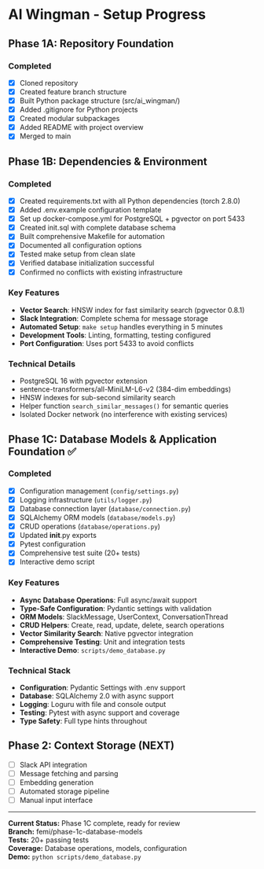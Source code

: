 # AI Wingman - Setup Progress

## Phase 1A: Repository Foundation

### Completed
- [x] Cloned repository
- [x] Created feature branch structure
- [x] Built Python package structure (src/ai_wingman/)
- [x] Added .gitignore for Python projects
- [x] Created modular subpackages
- [x] Added README with project overview
- [x] Merged to main

## Phase 1B: Dependencies & Environment

### Completed
- [x] Created requirements.txt with all Python dependencies (torch 2.8.0)
- [x] Added .env.example configuration template
- [x] Set up docker-compose.yml for PostgreSQL + pgvector on port 5433
- [x] Created init.sql with complete database schema
- [x] Built comprehensive Makefile for automation
- [x] Documented all configuration options
- [x] Tested make setup from clean slate
- [x] Verified database initialization successful
- [x] Confirmed no conflicts with existing infrastructure

### Key Features
- **Vector Search**: HNSW index for fast similarity search (pgvector 0.8.1)
- **Slack Integration**: Complete schema for message storage
- **Automated Setup**: `make setup` handles everything in 5 minutes
- **Development Tools**: Linting, formatting, testing configured
- **Port Configuration**: Uses port 5433 to avoid conflicts

### Technical Details
- PostgreSQL 16 with pgvector extension
- sentence-transformers/all-MiniLM-L6-v2 (384-dim embeddings)
- HNSW indexes for sub-second similarity search
- Helper function `search_similar_messages()` for semantic queries
- Isolated Docker network (no interference with existing services)

## Phase 1C: Database Models & Application Foundation ✅

### Completed
- [x] Configuration management (`config/settings.py`)
- [x] Logging infrastructure (`utils/logger.py`)
- [x] Database connection layer (`database/connection.py`)
- [x] SQLAlchemy ORM models (`database/models.py`)
- [x] CRUD operations (`database/operations.py`)
- [x] Updated __init__.py exports
- [x] Pytest configuration
- [x] Comprehensive test suite (20+ tests)
- [x] Interactive demo script

### Key Features
- **Async Database Operations**: Full async/await support
- **Type-Safe Configuration**: Pydantic settings with validation
- **ORM Models**: SlackMessage, UserContext, ConversationThread
- **CRUD Helpers**: Create, read, update, delete, search operations
- **Vector Similarity Search**: Native pgvector integration
- **Comprehensive Testing**: Unit and integration tests
- **Interactive Demo**: `scripts/demo_database.py`

### Technical Stack
- **Configuration**: Pydantic Settings with .env support
- **Database**: SQLAlchemy 2.0 with async support
- **Logging**: Loguru with file and console output
- **Testing**: Pytest with async support and coverage
- **Type Safety**: Full type hints throughout

## Phase 2: Context Storage (NEXT)
- [ ] Slack API integration
- [ ] Message fetching and parsing
- [ ] Embedding generation
- [ ] Automated storage pipeline
- [ ] Manual input interface

---

**Current Status:** Phase 1C complete, ready for review  
**Branch:** femi/phase-1c-database-models  
**Tests:** 20+ passing tests  
**Coverage:** Database operations, models, configuration  
**Demo:** `python scripts/demo_database.py`